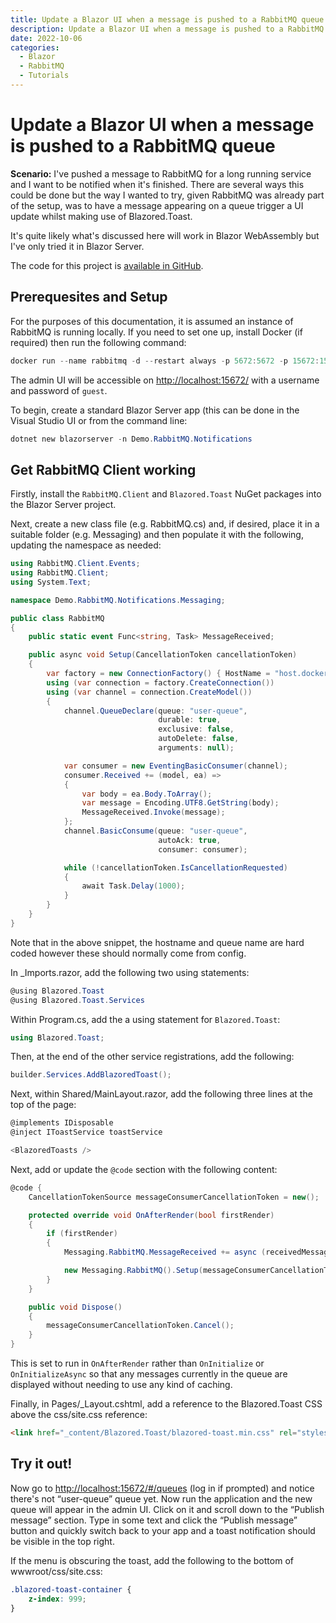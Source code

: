 ```yaml
---
title: Update a Blazor UI when a message is pushed to a RabbitMQ queue
description: Update a Blazor UI when a message is pushed to a RabbitMQ queue
date: 2022-10-06
categories:
  - Blazor
  - RabbitMQ
  - Tutorials
---
```

# Update a Blazor UI when a message is pushed to a RabbitMQ queue

**Scenario:** I've pushed a message to RabbitMQ for a long running service and I want to be notified when it's finished. There are several ways this could be done but the way I wanted to try, given RabbitMQ was already part of the setup, was to have a message appearing on a queue trigger a UI update whilst making use of Blazored.Toast.

It's quite likely what's discussed here will work in Blazor WebAssembly but I've only tried it in Blazor Server.

The code for this project is [available in GitHub](https://github.com/jabbermouth/blazor-rabbitmq-notifications).

## Prerequesites and Setup

For the purposes of this documentation, it is assumed an instance of RabbitMQ is running locally. If you need to set one up, install Docker (if required) then run the following command:

```powershell
docker run --name rabbitmq -d --restart always -p 5672:5672 -p 15672:15672 rabbitmq:management
```

The admin UI will be accessible on [http://localhost:15672/](http://localhost:15672/) with a username and password of `guest`.

To begin, create a standard Blazor Server app (this can be done in the Visual Studio UI or from the command line:

```powershell
dotnet new blazorserver -n Demo.RabbitMQ.Notifications
```

## Get RabbitMQ Client working

Firstly, install the `RabbitMQ.Client` and `Blazored.Toast` NuGet packages into the Blazor Server project.

Next, create a new class file (e.g. RabbitMQ.cs) and, if desired, place it in a suitable folder (e.g. Messaging) and then populate it with the following, updating the namespace as needed:

```csharp
using RabbitMQ.Client.Events;
using RabbitMQ.Client;
using System.Text;

namespace Demo.RabbitMQ.Notifications.Messaging;

public class RabbitMQ
{
    public static event Func<string, Task> MessageReceived;

    public async void Setup(CancellationToken cancellationToken)
    {
        var factory = new ConnectionFactory() { HostName = "host.docker.internal" };
        using (var connection = factory.CreateConnection())
        using (var channel = connection.CreateModel())
        {
            channel.QueueDeclare(queue: "user-queue",
                                 durable: true,
                                 exclusive: false,
                                 autoDelete: false,
                                 arguments: null);

            var consumer = new EventingBasicConsumer(channel);
            consumer.Received += (model, ea) =>
            {
                var body = ea.Body.ToArray();
                var message = Encoding.UTF8.GetString(body);
                MessageReceived.Invoke(message);
            };
            channel.BasicConsume(queue: "user-queue",
                                 autoAck: true,
                                 consumer: consumer);

            while (!cancellationToken.IsCancellationRequested)
            {
                await Task.Delay(1000);
            }
        }
    }
}
```

Note that in the above snippet, the hostname and queue name are hard coded however these should normally come from config.

In _Imports.razor, add the following two using statements:

```csharp
@using Blazored.Toast
@using Blazored.Toast.Services
```

Within Program.cs, add the a using statement for `Blazored.Toast`:

```csharp
using Blazored.Toast;
```

Then, at the end of the other service registrations, add the following:

```csharp
builder.Services.AddBlazoredToast();
```

Next, within Shared/MainLayout.razor, add the following three lines at the top of the page:

```csharp
@implements IDisposable
@inject IToastService toastService

<BlazoredToasts />
```

Next, add or update the `@code` section with the following content:

```csharp
@code {
    CancellationTokenSource messageConsumerCancellationToken = new();

    protected override void OnAfterRender(bool firstRender)
    {
        if (firstRender)
        {
            Messaging.RabbitMQ.MessageReceived += async (receivedMessage) => toastService.ShowInfo(receivedMessage);

            new Messaging.RabbitMQ().Setup(messageConsumerCancellationToken.Token);
        }
    }

    public void Dispose()
    {
        messageConsumerCancellationToken.Cancel();
    }
}
```

This is set to run in `OnAfterRender` rather than `OnInitialize` or `OnInitializeAsync` so that any messages currently in the queue are displayed without needing to use any kind of caching.

Finally, in Pages/_Layout.cshtml, add a reference to the Blazored.Toast CSS above the css/site.css reference:

```html
<link href="_content/Blazored.Toast/blazored-toast.min.css" rel="stylesheet" />
```

## Try it out!

Now go to [http://localhost:15672/#/queues](http://localhost:15672/#/queues) (log in if prompted) and notice there's not “user-queue” queue yet. Now run the application and the new queue will appear in the admin UI. Click on it and scroll down to the “Publish message” section. Type in some text and click the “Publish message” button and quickly switch back to your app and a toast notification should be visible in the top right.

If the menu is obscuring the toast, add the following to the bottom of wwwroot/css/site.css:

```css
.blazored-toast-container {
    z-index: 999;
}
```